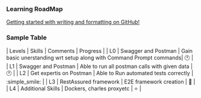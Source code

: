 ### Learning RoadMap



[Getting started with writing and formatting on GitHub!](https://guides.github.com/features/mastering-markdown/)



### Sample Table

| Levels  | Skills | Comments  | Progress |
| L0  | Swagger and Postman |  Gain basic unerstanding wrt setup  along with Command Prompt  commands| :clock1:  | 
| L1  | Swagger and Postman  | Able to run all postman calls with given data | :clock1:  | 
| L2 | Get expertis on Postman | Able to Run automated tests correctly | :simple_smile: |
| L3  | RestAssured framework  | E2E framework creation  | :dancer: | 
| L4  | Additional Skills  | Dockers, charles proxyetc  | :star:  | 

 
 